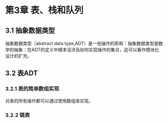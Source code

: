 # 第3章 表、栈和队列 #

## 3.1 抽象数据类型 ##
抽象数据类型（abstract data type,ADT）是一些操作的即和：抽象数据类型是数学的抽象：在ADT的定义中根本没涉及如何实现操作的集合，这可以看作模块化设计的扩充。

## 3.2 表ADT ##

### 3.2.1 表的简单数组实现 ###
对表的所有操作都可以通过使用数组来实现。

### 3.2.2 链表 ###